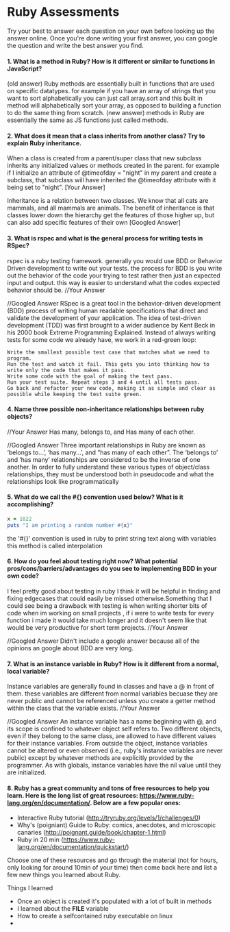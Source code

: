 # Ruby Assessments

Try your best to answer each question on your own before looking up the answer online. Once you're done writing your first answer, you can google the question and write the best answer you find.


#### 1. What is a method in Ruby? How is it different or similar to functions in JavaScript?
(old answer) Ruby methods are essentially built in functions that are used on specific datatypes. for example if you have an array of strings that you want to sort alphabetically you can just call array.sort and this built in method will alphabetically sort your array, as opposed to building a function to do the same thing from scratch.
(new answer)
methods in Ruby are essentially the same as JS functions just called methods.
#### 2. What does it mean that a class inherits from another class? Try to explain Ruby inheritance.

When a class is created from a parent/super class that new subclass inherits any initialized values or methods created in the parent. for example if I initialize an attribute of @timeofday = "night" in my parent and create a subclass, that subclass will have inherited the @timeofday attribute with it being set to "night".
[Your Answer]

Inheritance is a relation between two classes. We know that all cats are mammals, and all mammals are animals. The benefit of inheritance is that classes lower down the hierarchy get the features of those higher up, but can also add specific features of their own
[Googled Answer]


#### 3. What is rspec and what is the general process for writing tests in RSpec?
rspec is a ruby testing framework. generally you would use BDD or Behavior Driven development to write out your tests. the process for BDD is you write out the behavior of the code your trying to test rather then just an expected input and output. this way is easier to understand what the codes expected behavior should be.
//Your Answer

//Googled Answer
RSpec is a great tool in the behavior-driven development (BDD) process of writing human readable specifications that direct and validate the development of your application.
The idea of test-driven development (TDD) was first brought to a wider audience by Kent Beck in his 2000 book Extreme Programming Explained. Instead of always writing tests for some code we already have, we work in a red-green loop:

    Write the smallest possible test case that matches what we need to program.
    Run the test and watch it fail. This gets you into thinking how to write only the code that makes it pass.
    Write some code with the goal of making the test pass.
    Run your test suite. Repeat steps 3 and 4 until all tests pass.
    Go back and refactor your new code, making it as simple and clear as possible while keeping the test suite green.

#### 4. Name three possible non-inheritance relationships between ruby objects?

//Your Answer
Has many, belongs to, and Has many of each other.

//Googled Answer
Three important relationships in Ruby are known as ‘belongs to…’, ‘has many…’, and “has many of each other”. The ‘belongs to’ and ‘has many’ relationships are considered to be the inverse of one another. In order to fully understand these various types of object/class relationships, they must be understood both in pseudocode and what the relationships look like programmatically

#### 5. What do we call the #{} convention used below? What is it accomplishing?

```ruby
x = 1022
puts "I am printing a random number #{x}"
```
the  '#{}' convention is used in ruby to print string text along with variables this method is called interpolation
#### 6. How do you feel about testing right now? What potential pros/cons/barriers/advantages do you see to implementing BDD in your own code?

I feel pretty good about testing in ruby I think it will be helpful in finding and fixing edgecases that could easily be missed otherwise.Something that I could see being a drawback with testing is when writing shorter bits of code when im working on small projects , if i were to write tests for every function i made it would take much longer and it doesn't seem like that would be very productive for short term projects.
//Your Answer

//Googled Answer
Didn't include a google answer because all of the opinions an google about BDD are very long.

#### 7. What is an instance variable in Ruby? How is it different from a normal, local variable?

Instance variables are generally found in classes and have a @ in front of them. these variables are different from normal variables becuase they are never public and cannot be referenced unless you create a getter method within the class that the variable exists.
//Your Answer

//Googled Answer
An instance variable has a name beginning with @, and its scope is confined to whatever object self refers to. Two different objects, even if they belong to the same class, are allowed to have different values for their instance variables. From outside the object, instance variables cannot be altered or even observed (i.e., ruby's instance variables are never public) except by whatever methods are explicitly provided by the programmer. As with globals, instance variables have the nil value until they are initialized.

#### 8. Ruby has a great community and tons of free resources to help you learn. Here is the long list of great resources: https://www.ruby-lang.org/en/documentation/. Below are a few popular ones:
- Interactive Ruby tutorial (http://tryruby.org/levels/1/challenges/0)
- Why's (poigniant) Guide to Ruby: comics, anecdotes, and microscopic canaries (http://poignant.guide/book/chapter-1.html)
- Ruby in 20 min (https://www.ruby-lang.org/en/documentation/quickstart/)


Choose one of these resources and go through the material (not for hours, only looking for around 10min of your time) then come back here and list a few new things you learned about Ruby.

Things I learned
- Once an object is created it's populated with a lot of built in methods
- I learned about the __FILE__ variable
- How to create a selfcontained ruby executable on linux
-
